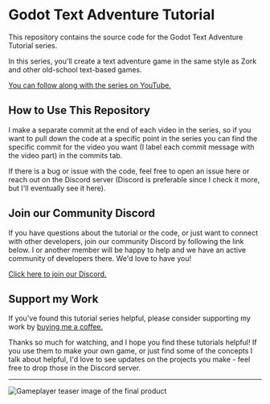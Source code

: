 # Godot Text Adventure Tutorial
This repository contains the source code for the Godot Text Adventure Tutorial series.

In this series, you'll create a text adventure game in the same style as Zork and other old-school text-based games.

[You can follow along with the series on YouTube.](https://www.youtube.com/watch?v=wCI650TDhHA&list=PLpwc3ughKbZfkSPko3azFD4dd4IHSiQeE)

## How to Use This Repository

I make a separate commit at the end of each video in the series, so if you want to pull down the code at a specific point in the series you can find the specific commit for the video you want (I label each commit message with the video part) in the commits tab.

If there is a bug or issue with the code, feel free to open an issue here or reach out on the Discord server (Discord is preferable since I check it more, but I'll eventually see it here).

## Join our Community Discord

If you have questions about the tutorial or the code, or just want to connect with other developers, join our community Discord by following the link below.
I or another member will be happy to help and we have an active community of developers there. We'd love to have you!

[Click here to join our Discord.](https://discord.gg/e4BxZbe)

## Support my Work

If you've found this tutorial series helpful, please consider supporting my work by [buying me a coffee.](https://www.buymeacoffee.com/jmbiv)

Thanks so much for watching, and I hope you find these tutorials helpful! If you use them to make your own game, or just find some of the concepts I talk about helpful, I'd love to see updates on the projects you make - feel free to drop those in the Discord server.

<hr>

![Gameplayer teaser image of the final product](marketing/marketing-cover.png)

